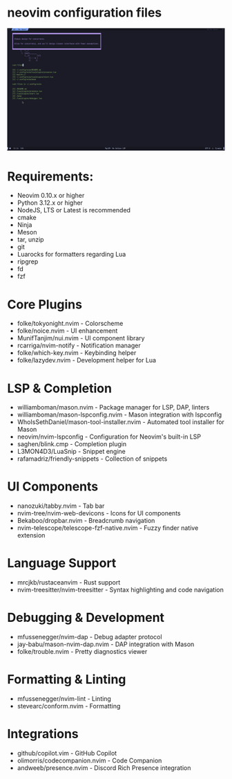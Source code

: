 # neovim configuration files

![Screenshot](./images/preview.png)

# Requirements:
- Neovim 0.10.x or higher
- Python 3.12.x or higher
- NodeJS, LTS or Latest is recommended
- cmake
- Ninja
- Meson
- tar, unzip
- git
- Luarocks for formatters regarding Lua
- ripgrep
- fd
- fzf

# Core Plugins

- folke/tokyonight.nvim - Colorscheme
- folke/noice.nvim - UI enhancement
- MunifTanjim/nui.nvim - UI component library
- rcarriga/nvim-notify - Notification manager
- folke/which-key.nvim - Keybinding helper
- folke/lazydev.nvim - Development helper for Lua

# LSP & Completion

- williamboman/mason.nvim - Package manager for LSP, DAP, linters
- williamboman/mason-lspconfig.nvim - Mason integration with lspconfig
- WhoIsSethDaniel/mason-tool-installer.nvim - Automated tool installer for Mason
- neovim/nvim-lspconfig - Configuration for Neovim's built-in LSP
- saghen/blink.cmp - Completion plugin
- L3MON4D3/LuaSnip - Snippet engine
- rafamadriz/friendly-snippets - Collection of snippets

# UI Components

- nanozuki/tabby.nvim - Tab bar
- nvim-tree/nvim-web-devicons - Icons for UI components
- Bekaboo/dropbar.nvim - Breadcrumb navigation
- nvim-telescope/telescope-fzf-native.nvim - Fuzzy finder native extension

# Language Support

- mrcjkb/rustaceanvim - Rust support
- nvim-treesitter/nvim-treesitter - Syntax highlighting and code navigation

# Debugging & Development

- mfussenegger/nvim-dap - Debug adapter protocol
- jay-babu/mason-nvim-dap.nvim - DAP integration with Mason
- folke/trouble.nvim - Pretty diagnostics viewer

# Formatting & Linting

- mfussenegger/nvim-lint - Linting
- stevearc/conform.nvim - Formatting

# Integrations

- github/copilot.vim - GitHub Copilot
- olimorris/codecompanion.nvim - Code Companion
- andweeb/presence.nvim - Discord Rich Presence integration
